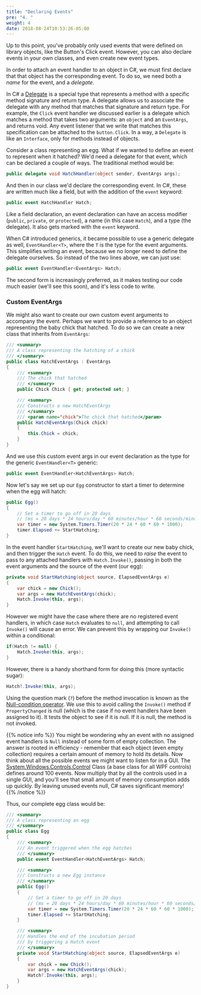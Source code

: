 ```yaml
---
title: "Declaring Events"
pre: "4. "
weight: 4
date: 2018-08-24T10:53:26-05:00
---
```


Up to this point, you've probably only used events that were defined on library objects, like the Button's Click event.  However, you can also declare events in your own classes, and even create new event types.

In order to attach an event handler to an object in C#, we must first declare that that object has the corresponding event.  To do so, we need both a _name_ for the event, and a _delegate_.

In C# a [Delegate](https://learn.microsoft.com/en-us/dotnet/csharp/programming-guide/delegates/) is a special type that represents a method with a specific method signature and return type. A delegate allows us to associate the delegate with any method that matches that signature and return type. For example, the `Click` event handler we discussed earlier is a delegate which matches a method that takes two arguments: an `object` and an `EventArgs`, and returns void.  Any event listener that we write that matches this specification can be attached to the `button.Click`.  In a way, a `Delegate` is like an `Interface`, only for methods instead of objects.

Consider a class representing an egg.  What if we wanted to define an event to represent when it hatched?  We'd need a delegate for that event, which can be declared a couple of ways.  The traditional method would be:

```csharp
public delegate void HatchHandler(object sender, EventArgs args);
```

And then in our class we'd declare the corresponding event. In C#, these are written much like a field, but with the addition of the `event` keyword:

```csharp 
public event HatchHandler Hatch;
```

Like a field declaration, an event declaration can have an access modifier (`public`, `private`, or `protected`), a name (in this case `Hatch`), and a type (the delegate).  It also gets marked with the `event` keyword.

When C# introduced generics, it became possible to use a generic delegate as well, `EventHandler<T>`, where the `T` is the type for the event arguments.  This simplifies writing an event, because we no longer need to define the delegate ourselves.  So instead of the two lines above, we can just use:

```csharp
public event EventHandler<EventArgs> Hatch;
```

The second form is increasingly preferred, as it makes testing our code much easier (we'll see this soon), and it's less code to write.  

### Custom EventArgs

We might also want to create our own custom event arguments to accompany the event.  Perhaps we want to provide a reference to an object representing the baby chick that hatched.  To do so we can create a new class that inherits from `EventArgs`:

```csharp
/// <summary>
/// A class representing the hatching of a chick 
/// </summary>
public class HatchEventArgs : EventArgs 
{
    /// <summary>
    /// The chick that hatched 
    /// </summary>
    public Chick Chick { get; protected set; }

    /// <summary>
    /// Constructs a new HatchEventArgs 
    /// </summary>
    /// <param name="chick">The chick that hatched</param>
    public HatchEventArgs(Chick chick) 
    {
        this.Chick = chick;
    }
}
```

And we use this custom event args in our event declaration as the type for the generic `EventHandler<T>` generic:

```csharp
public event EventHandler<HatchEventArgs> Hatch;
```

Now let's say we set up our `Egg` constructor to start a timer to determine when the egg will hatch:

```csharp
public Egg() 
{
    // Set a timer to go off in 20 days 
    // (ms = 20 days * 24 hours/day * 60 minutes/hour * 60 seconds/minute * 1000 milliseconds/seconds)
    var timer = new System.Timers.Timer(20 * 24 * 60 * 60 * 1000);
    timer.Elapsed += StartHatching;
}
```

In the event handler `StartHatching`, we'll want to create our new baby chick, and then trigger the `Hatch` event.  To do this, we need to _raise_ the event to pass to any attached handlers with `Hatch.Invoke()`, passing in both the event arguments and the source of the event (our egg):

```csharp
private void StartHatching(object source, ElapsedEventArgs e) 
{
    var chick = new Chick();
    var args = new HatchEventArgs(chick);
    Hatch.Invoke(this, args);
}
```

However we might have the case where there are no registered event handlers, in which case `Hatch` evaluates to `null`, and attempting to call `Invoke()` will cause an error.  We can prevent this by wrapping our `Invoke()` within a conditional:

```csharp
if(Hatch != null) {
    Hatch.Invoke(this, args);
}
```

However, there is a handy shorthand form for doing this (more syntactic sugar):

```csharp 
Hatch?.Invoke(this, args);
```

Using the question mark (`?`) before the method invocation is known as the [Null-condition operator](https://docs.microsoft.com/en-us/dotnet/csharp/language-reference/operators/member-access-operators#null-conditional-operators--and-). We use this to avoid calling the `Invoke()` method if `PropertyChanged` is null (which is the case if no event handlers have been assigned to it). It tests the object to see if it is null.  If it is null, the method is not invoked. 

{{% notice info %}}
You might be wondering why an event with no assigned event handlers is `Null` instead of some form of empty collection. The answer is rooted in efficiency - remember that each object (even empty collection) requires a certain amount of memory to hold its details.  Now think about all the possible events we might want to listen for in a GUI.  The [System.Windows.Controls.Control](https://docs.microsoft.com/en-us/dotnet/api/system.windows.controls.control?view=netcore-3.1#events) Class (a base class for all WPF controls) defines around 100 events.  Now multiply that by all the controls used in a single GUI, and you'll see that small amount of memory consumption adds up quickly.  By leaving unused events null, C# saves significant memory!
{{% /notice %}}

Thus, our complete egg class would be:

```csharp
/// <summary>
/// A class representing an egg 
/// </summary>
public class Egg 
{
    /// <summary>
    /// An event triggered when the egg hatches 
    /// </summary>
    public event EventHandler<HatchEventArgs> Hatch;

    /// <summary>
    /// Constructs a new Egg instance 
    /// </summary>
    public Egg() 
    {
        // Set a timer to go off in 20 days 
        // (ms = 20 days * 24 hours/day * 60 minutes/hour * 60 seconds/minute * 1000 milliseconds/seconds)
        var timer = new System.Timers.Timer(20 * 24 * 60 * 60 * 1000);
        timer.Elapsed += StartHatching;
    }

    /// <summary>
    /// Handles the end of the incubation period 
    /// by triggering a Hatch event 
    /// </summary>
    private void StartHatching(object source, ElapsedEventArgs e) 
    {
        var chick = new Chick();
        var args = new HatchEventArgs(chick);
        Hatch?.Invoke(this, args);
    }
}
```

